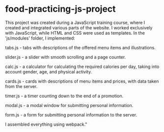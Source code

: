 # food-practicing-js-project
This project was created during a JavaScript training course, where I created and integrated various parts of the website. I worked exclusively with JavaScript, while HTML and CSS were used as templates. In the 'js/modules' folder, I implemented:

tabs.js - tabs with descriptions of the offered menu items and illustrations.

slider.js - a slider with smooth scrolling and a page counter.

calc.js - a calculator for calculating the required calories per day, taking into account gender, age, and physical activity.

cards.js - cards with descriptions of menu items and prices, with data taken from the server.

timer.js - a timer counting down to the end of a promotion.

modal.js - a modal window for submitting personal information.

form.js - a form for submitting personal information to the server.

I assembled everything using webpack."
